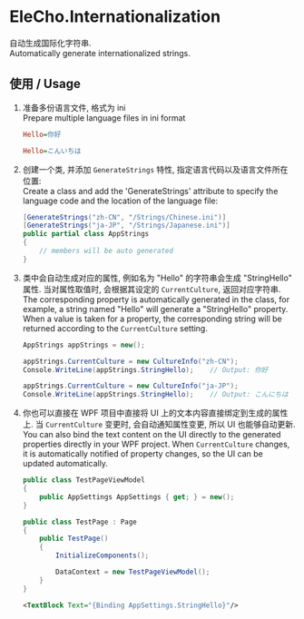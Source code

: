 # EleCho.Internationalization

自动生成国际化字符串. \
Automatically generate internationalized strings.


## 使用 / Usage

1. 准备多份语言文件, 格式为 ini \
   Prepare multiple language files in ini format

   ```ini
   Hello=你好
   ```
   
   ```ini
   Hello=こんいちは
   ```

2. 创建一个类, 并添加 `GenerateStrings` 特性, 指定语言代码以及语言文件所在位置: \
   Create a class and add the 'GenerateStrings' attribute to specify the language code and the location of the language file:

   ```csharp
   [GenerateStrings("zh-CN", "/Strings/Chinese.ini")]
   [GenerateStrings("ja-JP", "/Strings/Japanese.ini")]
   public partial class AppStrings
   {
       // members will be auto generated
   }
   ```

3. 类中会自动生成对应的属性, 例如名为 "Hello" 的字符串会生成 "StringHello" 属性.
   当对属性取值时, 会根据其设定的 `CurrentCulture`, 返回对应字符串. \
   The corresponding property is automatically generated in the class, for example, a string named "Hello" will generate a "StringHello" property.
   When a value is taken for a property, the corresponding string will be returned according to the `CurrentCulture` setting.

   ```csharp
   AppStrings appStrings = new();

   appStrings.CurrentCulture = new CultureInfo("zh-CN");
   Console.WriteLine(appStrings.StringHello);    // Output: 你好

   appStrings.CurrentCulture = new CultureInfo("ja-JP");
   Console.WriteLine(appStrings.StringHello);    // Output: こんにちは
   ```

4. 你也可以直接在 WPF 项目中直接将 UI 上的文本内容直接绑定到生成的属性上.
   当 `CurrentCulture` 变更时, 会自动通知属性变更, 所以 UI 也能够自动更新. \
   You can also bind the text content on the UI directly to the generated properties directly in your WPF project.
   When `CurrentCulture` changes, it is automatically notified of property changes, so the UI can be updated automatically.

   ```csharp
   public class TestPageViewModel
   {
       public AppSettings AppSettings { get; } = new();
   }

   public class TestPage : Page
   {
       public TestPage()
       {
           InitializeComponents();

           DataContext = new TestPageViewModel();
       }
   }
   ```

   ```xml
   <TextBlock Text="{Binding AppSettings.StringHello}"/>
   ```